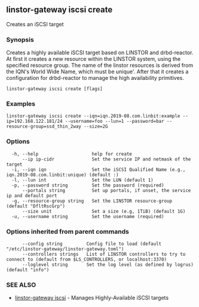 ## linstor-gateway iscsi create

Creates an iSCSI target

### Synopsis

Creates a highly available iSCSI target based on LINSTOR and drbd-reactor.
At first it creates a new resource within the LINSTOR system, using the
specified resource group. The name of the linstor resources is derived
from the IQN's World Wide Name, which must be unique'.
After that it creates a configuration for drbd-reactor to manage the
high availability primitives.

```
linstor-gateway iscsi create [flags]
```

### Examples

```
linstor-gateway iscsi create --iqn=iqn.2019-08.com.linbit:example --ip=192.168.122.181/24 --username=foo --lun=1 --password=bar --resource-group=ssd_thin_2way --size=2G
```

### Options

```
  -h, --help                    help for create
      --ip ip-cidr              Set the service IP and netmask of the target
  -i, --iqn iqn                 Set the iSCSI Qualified Name (e.g., iqn.2019-08.com.linbit:unique) (default :)
  -l, --lun int                 Set the LUN (default 1)
  -p, --password string         Set the password (required)
      --portals string          Set up portals, if unset, the service ip and default port
  -g, --resource-group string   Set the LINSTOR resource-group (default "DfltRscGrp")
      --size unit               Set a size (e.g, 1TiB) (default 1G)
  -u, --username string         Set the username (required)
```

### Options inherited from parent commands

```
      --config string         Config file to load (default "/etc/linstor-gateway/linstor-gateway.toml")
      --controllers strings   List of LINSTOR controllers to try to connect to (default from $LS_CONTROLLERS, or localhost:3370)
      --loglevel string       Set the log level (as defined by logrus) (default "info")
```

### SEE ALSO

* [linstor-gateway iscsi](linstor-gateway_iscsi.md)	 - Manages Highly-Available iSCSI targets

